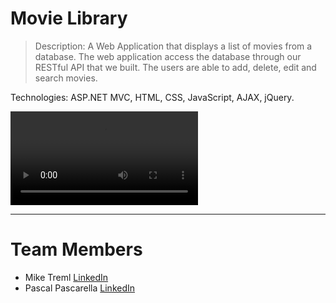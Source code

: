 # Movie Library
> Description: A Web Application that displays a list of movies from a database. The web application access the database through our RESTful API that we built. The users are able to add, delete, edit and search movies.

Technologies: 
ASP.NET MVC, HTML, CSS, JavaScript, AJAX, jQuery.

![](./video.mp4)
<hr>


# <a name="team-members"></a>Team Members
* Mike Treml  <a href="https://linkedin.com/in/miketreml" rel="nofollow" alt="LinkedIn" >LinkedIn</a>
* Pascal Pascarella  <a href="https://linkedin.com/in/pascal-pascarella-72933b48" rel="nofollow" alt="LinkedIn" >LinkedIn</a>
